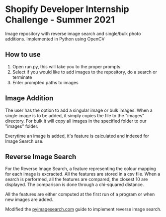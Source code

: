 # Shopify Developer Internship Challenge - Summer 2021
 
Image repository with reverse image search and single/bulk photo additions. Implemented in Python using OpenCV

## How to use
1. Open run.py, this will take you to the proper prompts
2. Select if you would like to add images to the repository, do a search or terminate
3. Enter prompted paths to images

## Image Addition
The user has the option to add a singular image or bulk images. When a single image is to be added, it simply copies the file to the "images" directory. For  bulk it will copy all images in the specified folder to our "images" folder.

Everytime an image is added, it's feature is calculated and indexed for Image Search use.

## Reverse Image Search
For the Reverse Image Search, a feature representing the colour mapping for each image is excracted. All the features are stored in a csv file. When a search is performed, all the features are compared, the closest 10 are displayed. The comparison is done through a chi-squared distance.

All the features are either computed at the first run of a program or when new images are added.

Modified the [pyimagesearch.com](https://www.pyimagesearch.com/2014/12/01/complete-guide-building-image-search-engine-python-opencv/) guide to implement reverse image search.









